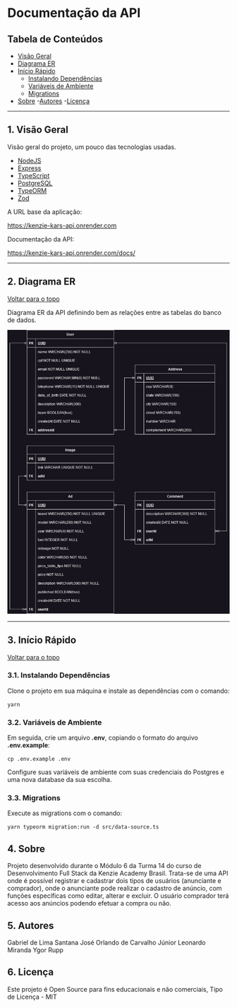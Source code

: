 # Documentação da API

## Tabela de Conteúdos

- [Visão Geral](#1-visão-geral)
- [Diagrama ER](#2-diagrama-er)
- [Início Rápido](#3-início-rápido)
    - [Instalando Dependências](#31-instalando-dependências)
    - [Variáveis de Ambiente](#32-variáveis-de-ambiente)
    - [Migrations](#33-migrations)
- [Sobre](#4-sobre)
-[Autores](#5-autores)
-[Licença](#6-licença)

---

## 1. Visão Geral

Visão geral do projeto, um pouco das tecnologias usadas.

- [NodeJS](https://nodejs.org/en/)
- [Express](https://expressjs.com/pt-br/)
- [TypeScript](https://www.typescriptlang.org/)
- [PostgreSQL](https://www.postgresql.org/)
- [TypeORM](https://typeorm.io/)
- [Zod](https://zod.dev/)

A URL base da aplicação:

https://kenzie-kars-api.onrender.com

Documentação da API:

https://kenzie-kars-api.onrender.com/docs/


---

## 2. Diagrama ER
[ Voltar para o topo ](#tabela-de-conteúdos)


Diagrama ER da API definindo bem as relações entre as tabelas do banco de dados.

![DER](kenzie-kars.drawio.png)

---

## 3. Início Rápido
[ Voltar para o topo ](#tabela-de-conteúdos)


### 3.1. Instalando Dependências

Clone o projeto em sua máquina e instale as dependências com o comando:

```shell
yarn
```

### 3.2. Variáveis de Ambiente

Em seguida, crie um arquivo **.env**, copiando o formato do arquivo **.env.example**:
```
cp .env.example .env
```

Configure suas variáveis de ambiente com suas credenciais do Postgres e uma nova database da sua escolha.

### 3.3. Migrations

Execute as migrations com o comando:

```
yarn typeorm migration:run -d src/data-source.ts
```

## 4. Sobre

Projeto desenvolvido durante o Módulo 6 da Turma 14 do curso de Desenvolvimento Full Stack da Kenzie Academy Brasil. Trata-se de uma API onde é possível registrar e cadastrar dois tipos de usuários (anunciante e comprador), onde o anunciante pode realizar o cadastro de anúncio, com funções específicas como editar, alterar e excluir. O usuário comprador terá acesso aos anúncios podendo efetuar a compra ou não.

## 5. Autores
Gabriel de Lima Santana
José Orlando de Carvalho Júnior
Leonardo Miranda
Ygor Rupp

## 6. Licença
Este projeto é Open Source para fins educacionais e não comerciais, Tipo de Licença - MIT
